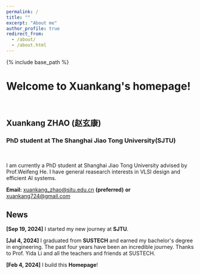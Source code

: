 ```yaml
---
permalink: /
title: ""
excerpt: "About me"
author_profile: true
redirect_from: 
  - /about/
  - /about.html
---
```



{% include base_path %}
# Welcome to Xuankang's homepage!
&emsp;
## Xuankang ZHAO (赵玄康)
### PhD student at The Shanghai Jiao Tong University(SJTU)
&emsp;

I am currently a PhD student at Shanghai Jiao Tong University advised by Prof.Weifeng He. I have general reasearch interests in VLSI design and efficient AI systems.


**Email:** xuankang_zhao@sjtu.edu.cn **(preferred)**  **or** xuankang724@gmail.com



## News
**[Sep 19, 2024]** I started my new journey at **SJTU**.

**[Jul 4, 2024]** I graduated from **SUSTECH** and earned my bachelor's degree in engineering. The past four years have been an incredible journey. Thanks to Prof. Yida Li and all the teachers and friends at SUSTECH.  

**[Feb 4, 2024]** I build this **Homepage**! 





